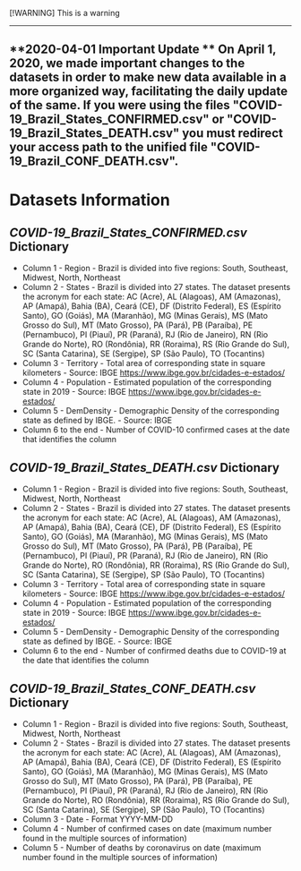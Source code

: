 [!WARNING]
This is a warning


---
**2020-04-01 Important Update **
On April 1, 2020, we made important changes to the datasets in order to make new data available in a more organized way, facilitating the daily update of the same. If you were using the files "COVID-19_Brazil_States_CONFIRMED.csv" or "COVID-19_Brazil_States_DEATH.csv" you must redirect your access path to the unified file "COVID-19_Brazil_CONF_DEATH.csv".
---

# Datasets Information

## *COVID-19_Brazil_States_CONFIRMED.csv* Dictionary
* Column 1 - Region - Brazil is divided into five regions: South, Southeast, Midwest, North, Northeast
* Column 2 - States - Brazil is divided into 27 states. The dataset presents the acronym for each state: AC (Acre), AL (Alagoas),   AM (Amazonas), AP (Amapá), Bahia (BA), Ceará (CE), DF (Distrito Federal), ES (Espírito Santo), GO (Goiás), MA (Maranhão), MG (Minas Gerais), MS (Mato Grosso do Sul), MT (Mato Grosso), PA (Pará), PB (Paraíba), PE (Pernambuco), PI (Piauí), PR (Paraná), RJ (Rio de Janeiro), RN (Rio Grande do Norte), RO (Rondônia), RR (Roraima), RS (Rio Grande do Sul), SC (Santa Catarina), SE (Sergipe), SP (São Paulo), TO (Tocantins)
* Column 3 - Territory - Total area of corresponding state in square kilometers - Source: IBGE https://www.ibge.gov.br/cidades-e-estados/
* Column 4 - Population - Estimated population of the corresponding state in 2019 - Source: IBGE https://www.ibge.gov.br/cidades-e-estados/
* Column 5 - DemDensity - Demographic Density of the corresponding state as defined by IBGE. - Source: IBGE
* Column 6 to the end - Number of COVID-10 confirmed cases at the date that identifies the column

## *COVID-19_Brazil_States_DEATH.csv* Dictionary
* Column 1 - Region - Brazil is divided into five regions: South, Southeast, Midwest, North, Northeast
* Column 2 - States - Brazil is divided into 27 states. The dataset presents the acronym for each state: AC (Acre), AL (Alagoas),   AM (Amazonas), AP (Amapá), Bahia (BA), Ceará (CE), DF (Distrito Federal), ES (Espírito Santo), GO (Goiás), MA (Maranhão), MG (Minas Gerais), MS (Mato Grosso do Sul), MT (Mato Grosso), PA (Pará), PB (Paraíba), PE (Pernambuco), PI (Piauí), PR (Paraná), RJ (Rio de Janeiro), RN (Rio Grande do Norte), RO (Rondônia), RR (Roraima), RS (Rio Grande do Sul), SC (Santa Catarina), SE (Sergipe), SP (São Paulo), TO (Tocantins)
* Column 3 - Territory - Total area of corresponding state in square kilometers - Source: IBGE https://www.ibge.gov.br/cidades-e-estados/
* Column 4 - Population - Estimated population of the corresponding state in 2019 - Source: IBGE https://www.ibge.gov.br/cidades-e-estados/
* Column 5 - DemDensity - Demographic Density of the corresponding state as defined by IBGE. - Source: IBGE
* Column 6 to the end - Number of confirmed deaths due to COVID-19 at the date that identifies the column


## *COVID-19_Brazil_States_CONF_DEATH.csv* Dictionary

* Column 1 - Region - Brazil is divided into five regions: South, Southeast, Midwest, North, Northeast
* Column 2 - States - Brazil is divided into 27 states. The dataset presents the acronym for each state: AC (Acre), AL (Alagoas),   AM (Amazonas), AP (Amapá), Bahia (BA), Ceará (CE), DF (Distrito Federal), ES (Espírito Santo), GO (Goiás), MA (Maranhão), MG (Minas Gerais), MS (Mato Grosso do Sul), MT (Mato Grosso), PA (Pará), PB (Paraíba), PE (Pernambuco), PI (Piauí), PR (Paraná), RJ (Rio de Janeiro), RN (Rio Grande do Norte), RO (Rondônia), RR (Roraima), RS (Rio Grande do Sul), SC (Santa Catarina), SE (Sergipe), SP (São Paulo), TO (Tocantins)
* Column 3 - Date - Format YYYY-MM-DD
* Column 4 - Number of confirmed cases on date (maximum number found in the multiple sources of information)
* Column 5 - Number of deaths by coronavirus on date (maximum number found in the multiple sources of information)
